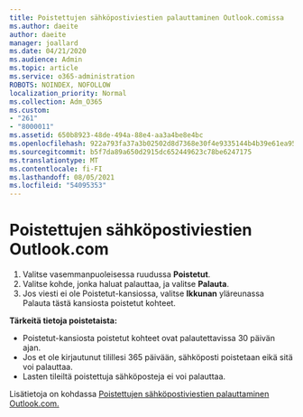 ```yaml
---
title: Poistettujen sähköpostiviestien palauttaminen Outlook.comissa
ms.author: daeite
author: daeite
manager: joallard
ms.date: 04/21/2020
ms.audience: Admin
ms.topic: article
ms.service: o365-administration
ROBOTS: NOINDEX, NOFOLLOW
localization_priority: Normal
ms.collection: Adm_O365
ms.custom:
- "261"
- "8000011"
ms.assetid: 650b8923-48de-494a-88e4-aa3a4be8e4bc
ms.openlocfilehash: 922a793fa37a3b02502d8d7368e30f4e9335144b4b39e61ea956ea708cebf07f
ms.sourcegitcommit: b5f7da89a650d2915dc652449623c78be6247175
ms.translationtype: MT
ms.contentlocale: fi-FI
ms.lasthandoff: 08/05/2021
ms.locfileid: "54095353"
---
```

# <a name="recover-deleted-email-outlookcom"></a>Poistettujen sähköpostiviestien Outlook.com

1. Valitse vasemmanpuoleisessa ruudussa **Poistetut**.
2. Valitse kohde, jonka haluat palauttaa, ja valitse **Palauta**.
3. Jos viesti ei ole Poistetut-kansiossa, valitse **Ikkunan** yläreunassa Palauta tästä kansiosta poistetut kohteet.

 **Tärkeitä tietoja poistetaista:**
  
- Poistetut-kansiosta poistetut kohteet ovat palautettavissa 30 päivän ajan.
- Jos et ole kirjautunut tilillesi 365 päivään, sähköposti poistetaan eikä sitä voi palauttaa.
- Lasten tileiltä poistettuja sähköposteja ei voi palauttaa.

Lisätietoja on kohdassa [Poistettujen sähköpostiviestien palauttaminen Outlook.com.](https://support.office.com/article/cf06ab1b-ae0b-418c-a4d9-4e895f83ed50?wt.mc_id=Office_Outlook_com_Alchemy)